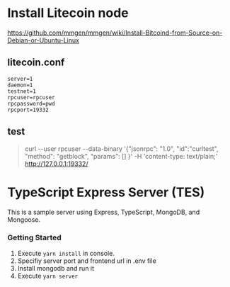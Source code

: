 # Install Litecoin node
https://github.com/mmgen/mmgen/wiki/Install-Bitcoind-from-Source-on-Debian-or-Ubuntu-Linux  

## litecoin.conf
```
server=1
daemon=1
testnet=1
rpcuser=rpcuser
rpcpassword=pwd
rpcport=19332
```

## test
>curl --user rpcuser --data-binary '{"jsonrpc": "1.0", "id":"curltest", "method": "getblock", "params": [] }' -H 'content-type: text/plain;' http://127.0.0.1:19332/

# TypeScript Express Server (TES)

This is a sample server using Express, TypeScript, MongoDB, and Mongoose.

### Getting Started

1. Execute `yarn install` in console.
2. Specifiy server port and frontend url in .env file
3. Install mongodb and run it
4. Execute `yarn server`


